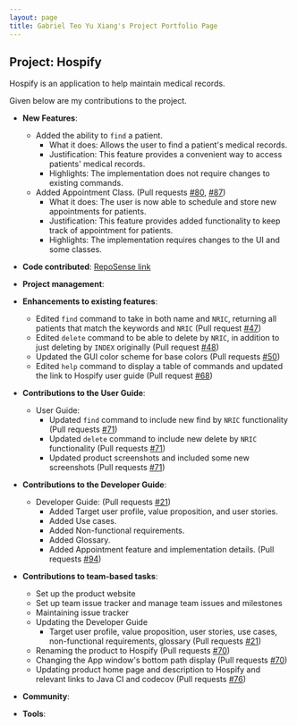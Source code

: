 ```yaml
---
layout: page
title: Gabriel Teo Yu Xiang's Project Portfolio Page
---
```


## Project: Hospify

Hospify is an application to help maintain medical records.

Given below are my contributions to the project.

* **New Features**:
  * Added the ability to `find` a patient.
    * What it does: Allows the user to find a patient's medical records.
    * Justification: This feature provides a convenient way to access patients' medical records.
    * Highlights: The implementation does not require changes to existing commands.
  * Added Appointment Class. (Pull requests [\#80](), [\#87]())
    * What it does: The user is now able to schedule and store new appointments for patients.
    * Justification: This feature provides added functionality to keep track of appointment for patients.
    * Highlights: The implementation requires changes to the UI and some classes.

* **Code contributed**: [RepoSense link](https://nus-cs2103-ay2021s1.github.io/tp-dashboard/#breakdown=true&search=&sort=groupTitle&sortWithin=title&since=2020-08-14&timeframe=commit&mergegroup=&groupSelect=groupByRepos&checkedFileTypes=docs~functional-code~test-code~other&tabOpen=true&tabType=authorship&tabAuthor=GabrielTeo&tabRepo=AY2021S1-CS2103T-W15-3%2Ftp%5Bmaster%5D&authorshipIsMergeGroup=false&authorshipFileTypes=docs~functional-code~test-code)

* **Project management**:

* **Enhancements to existing features**:
  * Edited `find` command to take in both name and `NRIC`, returning all patients that match the keywords and `NRIC` (Pull request [\#47]())
  * Edited `delete` command to be able to delete by `NRIC`, in addition to just deleting by `INDEX` originally (Pull request [\#48]())
  * Updated the GUI color scheme for base colors (Pull requests [\#50]())
  * Edited `help` command to display a table of commands and updated the link to Hospify user guide (Pull request [\#68]())

* **Contributions to the User Guide**:
  * User Guide:
    * Updated `find` command to include new find by `NRIC` functionality (Pull requests [\#71]())
    * Updated `delete` command to include new delete by `NRIC` functionality (Pull requests [\#71]())
    * Updated product screenshots and included some new screenshots (Pull requests [\#71]())

* **Contributions to the Developer Guide**:
  * Developer Guide: (Pull requests [\#21]())
    * Added Target user profile, value proposition, and user stories.
    * Added Use cases.
    * Added Non-functional requirements.
    * Added Glossary.
    * Added Appointment feature and implementation details. (Pull requests [\#94]())

* **Contributions to team-based tasks**:
  * Set up the product website
  * Set up team issue tracker and manage team issues and milestones
  * Maintaining issue tracker
  * Updating the Developer Guide
    * Target user profile, value proposition, user stories, use cases, non-functional requirements, glossary (Pull requests [\#21]())
  * Renaming the product to Hospify (Pull requests [\#70]())
  * Changing the App window's bottom path display (Pull requests [\#70]())
  * Updating product home page and description to Hospify and relevant links to Java CI and codecov (Pull requests [\#76]())

* **Community**:

* **Tools**:

